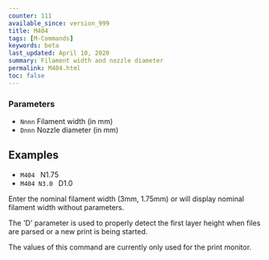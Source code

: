 ```yaml
---
counter: 111
available_since: version_999
title: M404
tags: [M-Commands] 
keywords: beta 
last_updated: April 10, 2020 
summary: Filament width and nozzle diameter 
permalink: M404.html
toc: false 
---
```



### Parameters

* `Nnnn` Filament width (in mm)
* `Dnnn` Nozzle diameter (in mm)

## Examples

* ` M404  ` N1.75
* ` M404 N3.0  ` D1.0

Enter the nominal filament width (3mm, 1.75mm) or will display nominal filament width without parameters.

The 'D' parameter is used to properly detect the first layer height when files are parsed or a new print is being started.

The values of this command are currently only used for the print monitor.

